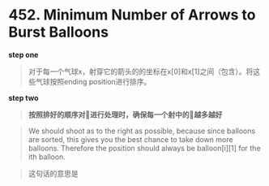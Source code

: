 # 452. Minimum Number of Arrows to Burst Balloons

**step one**
> 对于每一个气球x，射穿它的箭头的的坐标在x[0]和x[1]之间（包含）。将这些气球按照ending position进行排序。

**step two**
> **按照排好的顺序对🎈进行处理时，确保每一个射中的🎈越多越好**

> We should shoot as to the right as possible, because since balloons are sorted, this gives you the best chance to take down more balloons. 
Therefore the position should always be balloon[i][1] for the ith balloon.

> 这句话的意思是


